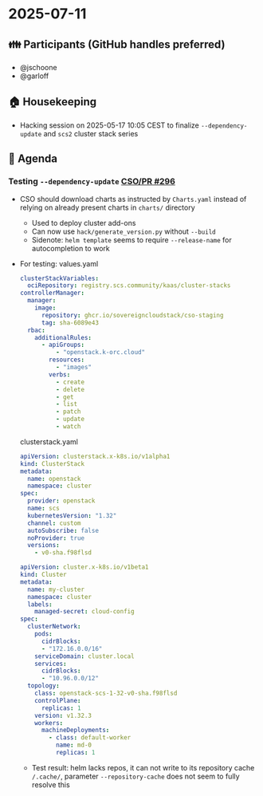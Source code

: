 # 2025-07-11
## :family: Participants (GitHub handles preferred)

- @jschoone
- @garloff

## :house: Housekeeping
- Hacking session on 2025-05-17 10:05 CEST to finalize `--dependency-update` and `scs2` cluster stack series

## :notebook: Agenda

### Testing `--dependency-update` [CSO/PR #296](https://github.com/SovereignCloudStack/cluster-stack-operator/pull/296)
* CSO should download charts as instructed by `Charts.yaml` instead of relying on already present charts in `charts/` directory
	* Used to deploy cluster add-ons
	* Can now use `hack/generate_version.py` without `--build`
	* Sidenote: `helm template` seems to require `--release-name` for autocompletion to work
* For testing:
  values.yaml
  ```yaml
  clusterStackVariables:
    ociRepository: registry.scs.community/kaas/cluster-stacks
  controllerManager:
    manager:
      image:
        repository: ghcr.io/sovereigncloudstack/cso-staging
        tag: sha-6089e43
    rbac:
      additionalRules:
        - apiGroups:
            - "openstack.k-orc.cloud"
          resources:
            - "images"
          verbs:
            - create
            - delete
            - get
            - list
            - patch
            - update
            - watch
  ```

  clusterstack.yaml
  ```yaml
  apiVersion: clusterstack.x-k8s.io/v1alpha1
  kind: ClusterStack
  metadata:
    name: openstack
    namespace: cluster
  spec:
    provider: openstack
    name: scs
    kubernetesVersion: "1.32"
    channel: custom
    autoSubscribe: false
    noProvider: true
    versions:
      - v0-sha.f98flsd
  ```
  ```yaml
  apiVersion: cluster.x-k8s.io/v1beta1
  kind: Cluster
  metadata:
    name: my-cluster
    namespace: cluster
    labels:
      managed-secret: cloud-config
  spec:
    clusterNetwork:
      pods:
        cidrBlocks:
        - "172.16.0.0/16"
      serviceDomain: cluster.local
      services:
        cidrBlocks:
        - "10.96.0.0/12"
    topology:
      class: openstack-scs-1-32-v0-sha.f98flsd
      controlPlane:
        replicas: 1
      version: v1.32.3
      workers:
        machineDeployments:
          - class: default-worker
            name: md-0
            replicas: 1
  ```
  * Test result: helm lacks repos, it can not write to its repository cache `/.cache/`, parameter `--repository-cache` does not seem to fully resolve this
